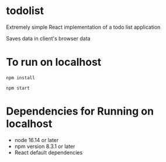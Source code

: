 # todolist

Extremely simple React implementation of a todo list application

Saves data in client's browser data

# To run on localhost
`npm install`

`npm start`

# Dependencies for Running on localhost 

- node 16.14 or later
- npm version 8.3.1 or later
- React default dependencies
